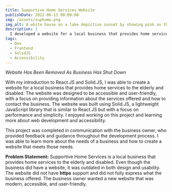 ```yaml
---
title: Supportive Home Services Website
publishDate: 2022-06-13 00:00:00
img: /assets/suphome.png
img_alt: A white house on a lake depictive sunset by showing pink as the color of the sky and water, with blue trees.
description: |
  I developed a website for a local business that provides home services to the elderly and disabled.
tags:
  - Dev
  - Frontend
  - SolidJS
  - Accessibility
---
```

*Website Has Been Removed As Business Has Shut Down*

With my introduction to React.JS and Solid.JS, I was able to create a website for a local business that provides home services to the elderly and disabled. The website was designed to be accessible and user-friendly, with a focus on providing information about the services offered and how to contact the business. The website was built using Solid.JS, a lightweight JavaScript library that is similar to React.JS but with a focus on performance and simplicity. I enjoyed working on this project and learning more about web development and accessibility.

This project was completed in communication with the business owner, who provided feedback and guidance throughout the development process. I was able to learn more about the needs of a business and how to create a website that meets those needs. 

**Problem Statement:**
Supportive Home Services is a local business that provides home services to the elderly and disabled. Even though the business did have a website, it was outdated in both design and usability. The website did not have **https** support and did not fully express what the business offered. The business owner wanted a new website that was modern, accessible, and user-friendly.